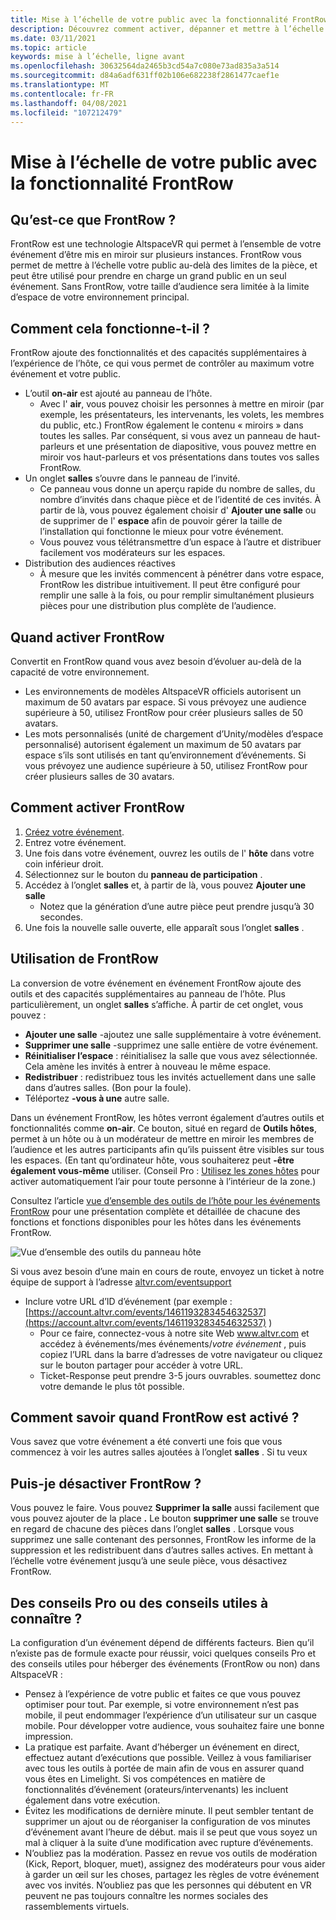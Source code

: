```yaml
---
title: Mise à l’échelle de votre public avec la fonctionnalité FrontRow
description: Découvrez comment activer, dépanner et mettre à l’échelle votre public AltspaceVR avec la fonctionnalité FrontRow.
ms.date: 03/11/2021
ms.topic: article
keywords: mise à l’échelle, ligne avant
ms.openlocfilehash: 30632564da2465b3cd54a7c080e73ad835a3a514
ms.sourcegitcommit: d84a6adf631ff02b106e682238f2861477caef1e
ms.translationtype: MT
ms.contentlocale: fr-FR
ms.lasthandoff: 04/08/2021
ms.locfileid: "107212479"
---
```

# <a name="scaling-your-audiences-with-frontrow-feature"></a>Mise à l’échelle de votre public avec la fonctionnalité FrontRow

## <a name="what-is-frontrow"></a>Qu’est-ce que FrontRow ?

FrontRow est une technologie AltspaceVR qui permet à l’ensemble de votre événement d’être mis en miroir sur plusieurs instances. FrontRow vous permet de mettre à l’échelle votre public au-delà des limites de la pièce, et peut être utilisé pour prendre en charge un grand public en un seul événement. Sans FrontRow, votre taille d’audience sera limitée à la limite d’espace de votre environnement principal.

## <a name="how-does-it-work"></a>Comment cela fonctionne-t-il ?

FrontRow ajoute des fonctionnalités et des capacités supplémentaires à l’expérience de l’hôte, ce qui vous permet de contrôler au maximum votre événement et votre public. 

* L’outil **on-air** est ajouté au panneau de l’hôte.
    * Avec l' **air**, vous pouvez choisir les personnes à mettre en miroir (par exemple, les présentateurs, les intervenants, les volets, les membres du public, etc.) FrontRow également le contenu « miroirs » dans toutes les salles. Par conséquent, si vous avez un panneau de haut-parleurs et une présentation de diapositive, vous pouvez mettre en miroir vos haut-parleurs et vos présentations dans toutes vos salles FrontRow.
* Un onglet **salles** s’ouvre dans le panneau de l’invité.
    * Ce panneau vous donne un aperçu rapide du nombre de salles, du nombre d’invités dans chaque pièce et de l’identité de ces invités. À partir de là, vous pouvez également choisir d' **Ajouter une salle** ou de supprimer de l' **espace** afin de pouvoir gérer la taille de l’installation qui fonctionne le mieux pour votre événement.
    * Vous pouvez vous télétransmettre d’un espace à l’autre et distribuer facilement vos modérateurs sur les espaces.
* Distribution des audiences réactives
    * À mesure que les invités commencent à pénétrer dans votre espace, FrontRow les distribue intuitivement. Il peut être configuré pour remplir une salle à la fois, ou pour remplir simultanément plusieurs pièces pour une distribution plus complète de l’audience.

## <a name="when-to-enable-frontrow"></a>Quand activer FrontRow

Convertit en FrontRow quand vous avez besoin d’évoluer au-delà de la capacité de votre environnement.

* Les environnements de modèles AltspaceVR officiels autorisent un maximum de 50 avatars par espace. Si vous prévoyez une audience supérieure à 50, utilisez FrontRow pour créer plusieurs salles de 50 avatars.
* Les mots personnalisés (unité de chargement d’Unity/modèles d’espace personnalisé) autorisent également un maximum de 50 avatars par espace s’ils sont utilisés en tant qu’environnement d’événements. Si vous prévoyez une audience supérieure à 50, utilisez FrontRow pour créer plusieurs salles de 30 avatars.

## <a name="how-to-enable-frontrow"></a>Comment activer FrontRow

1. [Créez votre événement](https://account.altvr.com/events/new).
2. Entrez votre événement.
3. Une fois dans votre événement, ouvrez les outils de l' **hôte** dans votre coin inférieur droit.
4. Sélectionnez sur le bouton du **panneau de participation** .
5. Accédez à l’onglet **salles** et, à partir de là, vous pouvez **Ajouter une salle**
    * Notez que la génération d’une autre pièce peut prendre jusqu’à 30 secondes. 
6. Une fois la nouvelle salle ouverte, elle apparaît sous l’onglet **salles** . 

## <a name="how-to-use-frontrow"></a>Utilisation de FrontRow

La conversion de votre événement en événement FrontRow ajoute des outils et des capacités supplémentaires au panneau de l’hôte. Plus particulièrement, un onglet **salles** s’affiche. À partir de cet onglet, vous pouvez :

* **Ajouter une salle** -ajoutez une salle supplémentaire à votre événement. 
* **Supprimer une salle** -supprimez une salle entière de votre événement.
* **Réinitialiser l’espace** : réinitialisez la salle que vous avez sélectionnée. Cela amène les invités à entrer à nouveau le même espace.
* **Redistribuer** : redistribuez tous les invités actuellement dans une salle dans d’autres salles. (Bon pour la foule).
* Téléportez **-vous à une** autre salle.

Dans un événement FrontRow, les hôtes verront également d’autres outils et fonctionnalités comme **on-air**. Ce bouton, situé en regard de **Outils hôtes**, permet à un hôte ou à un modérateur de mettre en miroir les membres de l’audience et les autres participants afin qu’ils puissent être visibles sur tous les espaces. (En tant qu’ordinateur hôte, vous souhaiterez peut **-être également vous-même** utiliser. (Conseil Pro : [Utilisez les zones hôtes](https://altvr.com/holiday2020/) pour activer automatiquement l’air pour toute personne à l’intérieur de la zone.)

Consultez l’article [vue d’ensemble des outils de l’hôte pour les événements FrontRow](../tutorials/host-tools-for-events.md) pour une présentation complète et détaillée de chacune des fonctions et fonctions disponibles pour les hôtes dans les événements FrontRow.

![Vue d’ensemble des outils du panneau hôte](images/scaling-audiences.png)

Si vous avez besoin d’une main en cours de route, envoyez un ticket à notre équipe de support à l’adresse [altvr.com/eventsupport](https://help.altvr.com/hc/en-us/requests/new?ticket_form_id=360001833313)

* Inclure votre URL d’ID d’événement (par exemple : [https://account.altvr.com/events/1461193283454632537](https://account.altvr.com/events/1461193283454632537) )
    * Pour ce faire, connectez-vous à notre site Web www.altvr.com et accédez à événements/mes événements/*votre événement* , puis copiez l’URL dans la barre d’adresses de votre navigateur ou cliquez sur le bouton partager pour accéder à votre URL.
    * Ticket-Response peut prendre 3-5 jours ouvrables. soumettez donc votre demande le plus tôt possible.
 
## <a name="how-will-i-know-when-frontrow-is-on"></a>Comment savoir quand FrontRow est activé ?

Vous savez que votre événement a été converti une fois que vous commencez à voir les autres salles ajoutées à l’onglet **salles** . Si tu veux 
 
## <a name="can-i-turn-off-frontrow"></a>Puis-je désactiver FrontRow ?

Vous pouvez le faire. Vous pouvez **Supprimer la salle** aussi facilement que vous pouvez ajouter de la place **.** Le bouton **supprimer une salle** se trouve en regard de chacune des pièces dans l’onglet **salles** . Lorsque vous supprimez une salle contenant des personnes, FrontRow les informe de la suppression et les redistribuent dans d’autres salles actives. En mettant à l’échelle votre événement jusqu’à une seule pièce, vous désactivez FrontRow. 
 
## <a name="any-pro-tips-or-helpful-hints-to-be-aware-of"></a>Des conseils Pro ou des conseils utiles à connaître ?

La configuration d’un événement dépend de différents facteurs. Bien qu’il n’existe pas de formule exacte pour réussir, voici quelques conseils Pro et des conseils utiles pour héberger des événements (FrontRow ou non) dans AltspaceVR :
* Pensez à l’expérience de votre public et faites ce que vous pouvez optimiser pour tout. Par exemple, si votre environnement n’est pas mobile, il peut endommager l’expérience d’un utilisateur sur un casque mobile. Pour développer votre audience, vous souhaitez faire une bonne impression.
* La pratique est parfaite. Avant d’héberger un événement en direct, effectuez autant d’exécutions que possible. Veillez à vous familiariser avec tous les outils à portée de main afin de vous en assurer quand vous êtes en Limelight. Si vos compétences en matière de fonctionnalités d’événement (orateurs/intervenants) les incluent également dans votre exécution.
* Évitez les modifications de dernière minute. Il peut sembler tentant de supprimer un ajout ou de réorganiser la configuration de vos minutes d’événement avant l’heure de début. mais il se peut que vous soyez un mal à cliquer à la suite d’une modification avec rupture d’événements. 
* N’oubliez pas la modération. Passez en revue vos outils de modération (Kick, Report, bloquer, muet), assignez des modérateurs pour vous aider à garder un œil sur les choses, partagez les règles de votre événement avec vos invités. N’oubliez pas que les personnes qui débutent en VR peuvent ne pas toujours connaître les normes sociales des rassemblements virtuels.